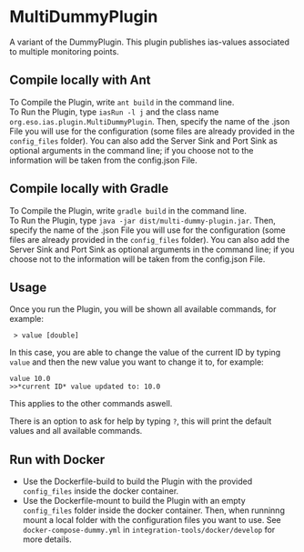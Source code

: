 # MultiDummyPlugin

A variant of the DummyPlugin. This plugin publishes ias-values associated to multiple monitoring points.

## Compile locally with Ant
To Compile the Plugin, write `ant build` in the command line.  
To Run the Plugin, type `iasRun -l j` and the class name `org.eso.ias.plugin.MultiDummyPlugin`. Then, specify the name of the .json File you will use for the configuration (some files are already provided in the `config_files` folder). You can also add the Server Sink and Port Sink as optional arguments in the command line; if you choose not to the information will be taken from the config.json File.

## Compile locally with Gradle
To Compile the Plugin, write `gradle build` in the command line.  
To Run the Plugin, type `java -jar dist/multi-dummy-plugin.jar`. Then, specify the name of the .json File you will use for the configuration (some files are already provided in the `config_files` folder). You can also add the Server Sink and Port Sink as optional arguments in the command line; if you choose not to the information will be taken from the config.json File.

## Usage
Once you run the Plugin, you will be shown all available commands, for example:
```
 > value [double]
 ```
 In this case, you are able to change the value of the current ID by typing `value` and then the new value you want to change it to, for example:
 ```
 value 10.0
 >>*current ID* value updated to: 10.0
```
This applies to the other commands aswell.

There is an option to ask for help by typing `?`, this will print the default values and all available commands.

## Run with Docker
- Use the Dockerfile-build to build the Plugin with the provided `config_files` inside the docker container.
- Use the Dockerfile-mount to build the Plugin with an empty `config_files` folder inside the docker container. Then, when runninng mount a local folder with the configuration files you want to use. See `docker-compose-dummy.yml` in `integration-tools/docker/develop` for more details.
